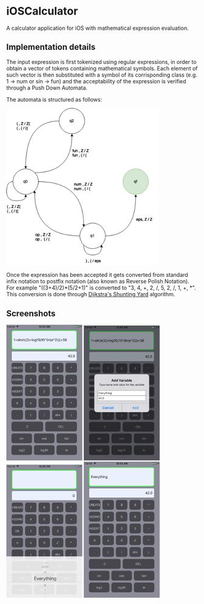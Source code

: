 # iOSCalculator
A calculator application for iOS with mathematical expression evaluation.

## Implementation details

The input expression is first tokenized using regular expressions, in order to obtain a vector of tokens containing mathematical symbols.
Each element of such vector is then substituted with a symbol of its corrisponding class (e.g. 1 -> num or sin -> fun) and the acceptability of the expression is verified through a Push Down Automata.

The automata is structured as follows:

<img src="https://github.com/LorenzoNorcini/iOSCalculator/blob/master/Calculator/PDA.png" width="400">

Once the expression has been accepted it gets converted from standard infix notation to postfix notation (also known as Reverse Polish Notation). For example "((3+4)/2)*(5/2+1)" is converted to "3, 4, +, 2, /, 5, 2, /, 1, +, *".
This conversion is done through [Dijkstra's Shunting Yard](https://en.wikipedia.org/wiki/Shunting-yard_algorithm) algorithm.

## Screenshots

<div style="display: inline block;">
<img src="https://github.com/LorenzoNorcini/iOSCalculator/blob/master/Calculator/1.png" width="200">
<img src="https://github.com/LorenzoNorcini/iOSCalculator/blob/master/Calculator/2.png" width="200">
</div>
<div style="display: inline block;">
<img src="https://github.com/LorenzoNorcini/iOSCalculator/blob/master/Calculator/3.png" width="200">
<img src="https://github.com/LorenzoNorcini/iOSCalculator/blob/master/Calculator/4.png" width="200">
</div>
